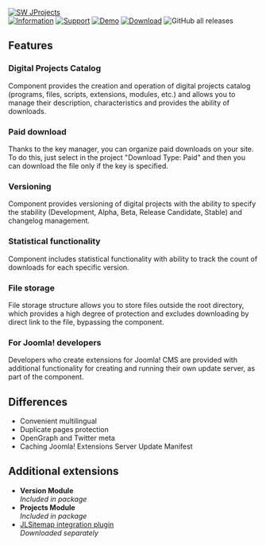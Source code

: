 [![SW JProjects](https://www.septdir.com/images/solutions/projects/1/en-GB/cover.jpg)](https://www.septdir.com/solutions/joomla/components/swjprojects)  
[![Information](https://img.shields.io/badge/information--0.svg?style=for-the-badge&colorA=555&colorB=555&logoWidth=20)](https://www.septdir.com/solutions/joomla/components/swjprojects)
[![Support](https://img.shields.io/badge/support--0.svg?style=for-the-badge&colorA=555&colorB=555&logoWidth=20)](https://www.septdir.com/support#solution=swjprojects)
[![Demo](https://img.shields.io/badge/demo--0.svg?style=for-the-badge&colorA=555&colorB=555&logoWidth=20)](https://joomla.septdir.com/swjprojects)
[![Download](https://img.shields.io/github/release/SeptdirWorkshop/SWJProjects.svg?style=for-the-badge&colorA=555&colorB=1e87f0&label=download)](https://www.septdir.com/solutions/download?element=pkg_swjprojects)
![GitHub all releases](https://img.shields.io/github/downloads/SeptdirWorkshop/SWJProjects/total?style=for-the-badge&colorA=555&colorB=555&logoWidth=20)  

## Features
### Digital Projects Catalog
Component provides the creation and operation of digital projects catalog (programs, files, scripts, extensions, modules, etc.) and allows you to manage their description, characteristics and provides the ability of downloads.

### Paid download
Thanks to the key manager, you can organize paid downloads on your site.  
To do this, just select in the project "Download Type: Paid" and then you can download the file only if the key is specified.

### Versioning
Component provides versioning of digital projects with the ability to specify the stability (Development, Alpha, Beta, Release Candidate, Stable) and changelog management.

### Statistical functionality
Component includes statistical functionality with ability to track the count of downloads for each specific version.

### File storage
File storage structure allows you to store files outside the root directory, which provides a high degree of protection and excludes downloading by direct link to the file, bypassing the component.

### For Joomla! developers
Developers who create extensions for Joomla! CMS are provided with additional functionality for creating and running their own update server, as part of the component.

## Differences
* Convenient multilingual
* Duplicate pages protection
* OpenGraph and Twitter meta
* Caching Joomla! Extensions Server Update Manifest

## Additional extensions
* **Version Module**  
*Included in package*
* **Projects Module**  
*Included in package*
* [JLSitemap integration plugin](https://www.septdir.com/solutions/joomla/plugins/jlsitemap-swjprojects)  
*Downloaded separately*